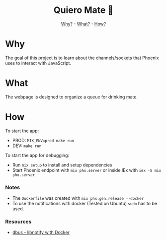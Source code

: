 <h1 align="center">Quiero Mate 🧉</h1>

<div align="center">

[Why?](#why) - [What?](#what) - [How?](#how)

</div>

# Why

The goal of this project is to learn about the channels/sockets that Phoenix uses to interact with JavaScript.

# What

The webpage is designed to organize a queue for drinking mate.

# How

To start the app:
  - PROD: `MIX_ENV=prod make run`
  - DEV: `make run` 

To start the app for debugging:
  - Run `mix setup` to install and setup dependencies
  - Start Phoenix endpoint with `mix phx.server` or inside IEx with `iex -S mix phx.server`

### Notes

- The `Dockerfile` was created with `mix phx.gen.release --docker`
- To use the notifications with docker (Tested on Ubuntu) `sudo` has to be used.

### Resources

- [dbus - libnotify with Docker](https://unix.stackexchange.com/questions/546726/setup-docker-container-to-communicate-with-host-over-d-bus)
